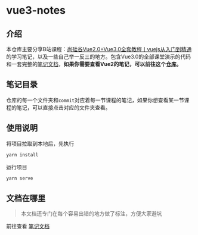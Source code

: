 # vue3-notes

## 介绍

本仓库主要分享B站课程：[尚硅谷Vue2.0+Vue3.0全套教程丨vuejs从入门到精通](https://www.bilibili.com/video/BV1Zy4y1K7SH) 的学习笔记，以及一些自己举一反三的地方。包含Vue3.0的全部课堂演示的代码和一套完整的[笔记文档](https://www.yuque.com/isyangs/web-docs/mo7hkd)，**如果你需要查看Vue2的笔记，可以前往这个[仓库](https://github.com/isYangs/vue-notes)。**

## 笔记目录

仓库的每一个文件夹和`commit`对应着每一节课程的笔记，如果你想查看某一节课程的笔记，可以直接点击对应的文件夹查看。

## 使用说明

将项目拉取到本地后，先执行

```bash
yarn install
```

运行项目

```bash
yarn serve
```

## 文档在哪里

> 本文档还专门在每个容易出错的地方做了标注，方便大家避坑

前往查看 [笔记文档](https://www.yuque.com/isyangs/web-docs/mo7hkd)
